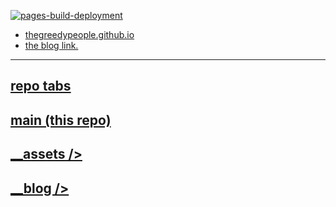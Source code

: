 [![pages-build-deployment](https://github.com/thegreedypeople/thegreedypeople.github.io/actions/workflows/pages/pages-build-deployment/badge.svg)](https://github.com/thegreedypeople/thegreedypeople.github.io/actions/workflows/pages/pages-build-deployment)

- [thegreedypeople.github.io](https://thegreedypeople.github.io) 
- [the blog link.](https://thegreedypeople.github.io/blog)

------
## [repo tabs](https://github.com/thegreedypeople?tab=repositories)
## [main (this repo)](https://github.com/thegreedypeople/thegreedypeople.github.io)
## [ __assets />](https://github.com/thegreedypeople/assets)
## [ __blog />](https://github.com/thegreedypeople/blog)
